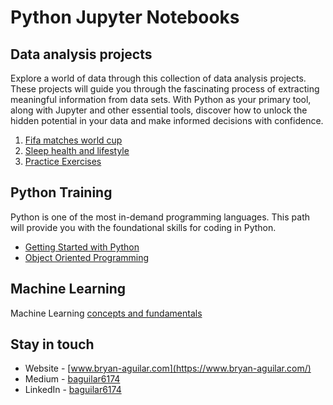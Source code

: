 # Python Jupyter Notebooks

## Data analysis projects

Explore a world of data through this collection of data analysis projects. These projects will guide you through the fascinating process of extracting meaningful information from data sets. With Python as your primary tool, along with Jupyter and other essential tools, discover how to unlock the hidden potential in your data and make informed decisions with confidence.

1. [Fifa matches world cup](./matches-world-cup)
2. [Sleep health and lifestyle](./sleep-health-and-lifestyle)
3. [Practice Exercises](./practice-exercises)

## Python Training

Python is one of the most in-demand programming languages. This path will provide you with the foundational skills for coding in Python.

- [Getting Started with Python](./python-course/fundamentals-notebook.ipynb)
- [Object Oriented Programming](./python-course/object-oriented-programming.ipynb)

## Machine Learning

Machine Learning [concepts and fundamentals](./machine-learning)

## Stay in touch

- Website - [www.bryan-aguilar.com](https://www.bryan-aguilar.com/)
- Medium - [baguilar6174](https://baguilar6174.medium.com/)
- LinkedIn - [baguilar6174](https://www.linkedin.com/in/baguilar6174)
